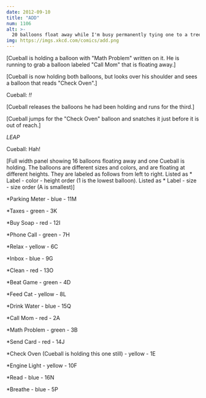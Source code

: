 ```yaml
---
date: 2012-09-10
title: "ADD"
num: 1106
alt: >-
  20 balloons float away while I'm busy permanently tying one to a tree to deal with it for good. Unfortunately, that one balloon was 'land a rocket on the moon in Kerbal Space Program.'
img: https://imgs.xkcd.com/comics/add.png
---
```

[Cueball is holding a balloon with "Math Problem" written on it. He is running to grab a balloon labeled "Call Mom" that is floating away.]

[Cueball is now holding both balloons, but looks over his shoulder and sees a balloon that reads "Check Oven".]

Cueball: *!!*

[Cueball releases the balloons he had been holding and runs for the third.]

[Cueball jumps for the "Check Oven" balloon and snatches it just before it is out of reach.]

*LEAP*

Cueball: Hah!

[Full width panel showing 16 balloons floating away and one Cueball is holding. The balloons are different sizes and colors, and are floating at different heights. They are labeled as follows from left to right. Listed as \* Label - color - height order (1 is the lowest balloon). Listed as \* Label - size - size order (A is smallest)]

\*Parking Meter - blue - 11M

\*Taxes - green - 3K

\*Buy Soap - red - 12I

\*Phone Call - green - 7H

\*Relax - yellow - 6C

\*Inbox - blue - 9G

\*Clean - red - 13O

\*Beat Game - green - 4D

\*Feed Cat - yellow - 8L

\*Drink Water - blue - 15Q

\*Call Mom - red - 2A

\*Math Problem - green - 3B

\*Send Card - red - 14J

\*Check Oven (Cueball is holding this one still) - yellow - 1E

\*Engine Light - yellow - 10F

\*Read - blue - 16N

\*Breathe - blue - 5P